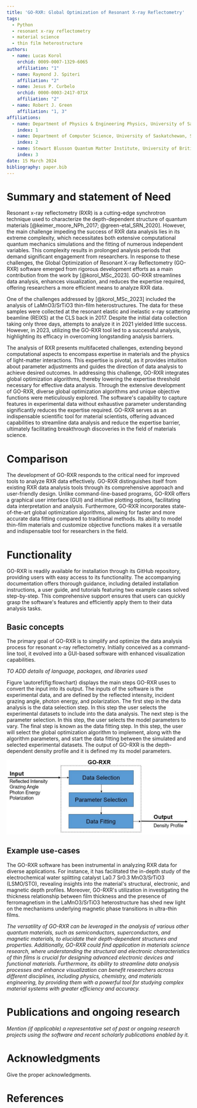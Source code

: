 ```yaml
---
title: 'GO-RXR: Global Optimization of Resonant X-ray Reflectometry'
tags:
  - Python
  - resonant x-ray reflectometry
  - material science
  - thin film heterostructure
authors:
  - name: Lucas Korol
    orchid: 0009-0007-1329-6065
    affiliation: "1"
  - name: Raymond J. Spiteri
    affiliation: "2"
  - name: Jesus P. Curbelo
    orchid: 0000-0003-2417-071X
    affiliation: "2"
  - name: Robert J. Green
    affiliation: "1, 3"
affiliations: 
  - name: Department of Physics & Engineering Physics, University of Saskatchewan, Saskatoon, Canada S7N 5E2
    index: 1
  - name: Department of Computer Science, University of Saskatchewan, Saskatoon, Canada S7N 5E2
    index: 2
  - name: Stewart Blusson Quantum Matter Institute, University of British Columbia, Vancouver, Canada V6T 1Z1 
    index: 3
date: 15 March 2024
bibliography: paper.bib
---
```


# Summary and statement of Need

Resonant x-ray reflectometry (RXR) is a cutting-edge synchrotron technique used to characterize the depth-dependent structure of quantum materials [@keimer_moore_NPh_2017; @green-etal_SRN_2020]. However, the main challenge impeding the success of RXR data analysis lies in its extreme complexity, which necessitates both extensive computational quantum mechanics simulations and the fitting of numerous independent variables. This complexity results in prolonged analysis periods that demand significant engagement from researchers. In response to these challenges, the Global Optimization of Resonant X-ray Reflectometry (GO-RXR) software emerged from rigorous development efforts as a main contribution from the work by [@korol_MSc_2023]. GO-RXR streamlines data analysis, enhances visualization, and reduces the expertise required, offering researchers a more efficient means to analyze RXR data. 

One of the challenges addressed by [@korol_MSc_2023] included the analysis of LaMnO3/SrTiO3 thin-film heterostructures. The data for these samples were collected at the resonant elastic and inelastic x-ray scattering beamline (REIXS) at the CLS back in 2017. Despite the initial data collection taking only three days, attempts to analyze it in 2021 yielded little success. However, in 2023, utilizing the GO-RXR tool led to a successful analysis, highlighting its efficacy in overcoming longstanding analysis barriers.

The analysis of RXR presents multifaceted challenges, extending beyond computational aspects to encompass expertise in materials and the physics of light-matter interactions. This expertise is pivotal, as it provides intuition about parameter adjustments and guides the direction of data analysis to achieve desired outcomes. In addressing this challenge, GO-RXR integrates global optimization algorithms, thereby lowering the expertise threshold necessary for effective data analysis. Through the extensive development of GO-RXR, diverse global optimization algorithms and unique objective functions were meticulously explored. The software's capability to capture features in experimental data without exhaustive parameter understanding significantly reduces the expertise required. GO-RXR serves as an indispensable scientific tool for material scientists, offering advanced capabilities to streamline data analysis and reduce the expertise barrier, ultimately facilitating breakthrough discoveries in the field of materials science.

# Comparison

The development of GO-RXR responds to the critical need for improved tools to analyze RXR data effectively. GO-RXR distinguishes itself from existing RXR data analysis tools through its comprehensive approach and user-friendly design. Unlike command-line-based programs, GO-RXR offers a graphical user interface (GUI) and intuitive plotting options, facilitating data interpretation and analysis. Furthermore, GO-RXR incorporates state-of-the-art global optimization algorithms, allowing for faster and more accurate data fitting compared to traditional methods. Its ability to model thin-film materials and customize objective functions makes it a versatile and indispensable tool for researchers in the field.

# Functionality

GO-RXR is readily available for installation through its GitHub repository, providing users with easy access to its functionality. The accompanying documentation offers thorough guidance, including detailed installation instructions, a user guide, and tutorials featuring two example cases solved step-by-step. This comprehensive support ensures that users can quickly grasp the software's features and efficiently apply them to their data analysis tasks.

## Basic concepts

The primary goal of GO-RXR is to simplify and optimize the data analysis process for resonant x-ray reflectometry. Initially conceived as a command-line tool, it evolved into a GUI-based software with enhanced visualization capabilities. 

*TO ADD details of language, packages, and libraries used*

Figure \autoref{fig:flowchart} displays the main steps GO-RXR uses to convert the input into its output. The inputs of the software is the experimental data, and are defined by the reflected intensity, incident grazing angle, photon energy, and polarization. The first step in the data analysis is the data selection step. In this step the user selects the experimental datasets to include into the data analysis. The next step is the parameter selection. In this step, the user selects the model parameters to vary. The final step is known as the data fitting step. In this step, the user will select the global optimization algorithm to implement, along with the algorithm parameters, and start the data fitting between the simulated and selected experimental datasets. The output of GO-RXR is the depth-dependent density profile and it is defined my its model parameters.

![Flowchart of GO-RXR. The flowchart illustrates the path the software uses to take the experimental data and convert it into a depth-dependent density profile defined by its parameters.\label{fig:flowchart}](../FIGURES/go-rxr-flowchart.png)


## Example use-cases

The GO-RXR software has been instrumental in analyzing RXR data for diverse applications. For instance, it has facilitated the in-depth study of the electrochemical water splitting catalyst La0.7 Sr0.3 MnO3/SrTiO3 (LSMO/STO), revealing insights into the material's structural, electronic, and magnetic depth profiles. Moreover, GO-RXR's utilization in investigating the thickness relationship between film thickness and the presence of ferromagnetism in the LaMnO3/SrTiO3 heterostructure has shed new light on the mechanisms underlying magnetic phase transitions in ultra-thin films. 

*The versatility of GO-RXR can be leveraged in the analysis of various other quantum materials, such as semiconductors, superconductors, and magnetic materials, to elucidate their depth-dependent structures and properties. Additionally, GO-RXR could find application in materials science research, where understanding the structural and electronic characteristics of thin films is crucial for designing advanced electronic devices and functional materials. Furthermore, its ability to streamline data analysis processes and enhance visualization can benefit researchers across different disciplines, including physics, chemistry, and materials engineering, by providing them with a powerful tool for studying complex material systems with greater efficiency and accuracy.*


# Publications and ongoing research

*Mention (if applicable) a representative set of past or ongoing research projects using the software and recent scholarly publications enabled by it.*

# Acknowledgments

Give the proper acknowledgments.

# References
